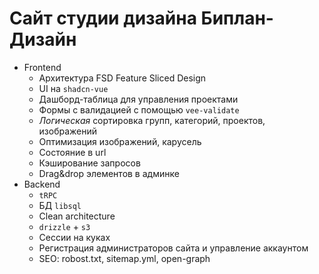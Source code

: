 # Сайт студии дизайна Биплан-Дизайн

- Frontend
  - Архитектура FSD Feature Sliced Design
  - UI на `shadcn-vue`
  - Дашборд-таблица для управления проектами
  - Формы с валидацией с помощью `vee-validate`
  - *Логическая* сортировка групп, категорий, проектов, изображений
  - Оптимизация изображений, карусель
  - Состояние в url
  - Кэширование запросов
  - Drag&drop элементов в админке
- Backend
  - `tRPC`
  - БД `libsql`
  - Clean architecture
  - `drizzle` + `s3`
  - Сессии на куках
  - Регистрация администраторов сайта и управление аккаунтом
  - SEO: robost.txt, sitemap.yml, open-graph